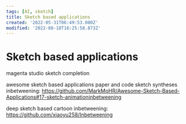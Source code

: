 ```yaml
---
tags: [AI, sketch]
title: Sketch based applications
created: '2022-05-31T06:49:53.000Z'
modified: '2022-08-18T16:25:58.873Z'
---
```


# Sketch based applications

magenta studio sketch completion

awesome sketch based applications paper and code sketch syntheses inbetweening:
https://github.com/MarkMoHR/Awesome-Sketch-Based-Applications#17-sketch-animationinbetweening

deep sketch based cartoon inbetweening:
https://github.com/xiaoyu258/Inbetweening
